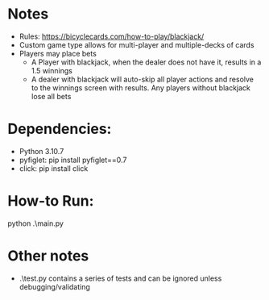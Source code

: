 # Notes
* Rules: https://bicyclecards.com/how-to-play/blackjack/
* Custom game type allows for multi-player and multiple-decks of cards
* Players may place bets
    * A Player with blackjack, when the dealer does not have it, results in a 1.5 winnings
    * A dealer with blackjack will auto-skip all player actions and resolve to the winnings screen with results. Any players without blackjack lose all bets

# Dependencies:
* Python 3.10.7
* pyfiglet: pip install pyfiglet==0.7
* click: pip install click

# How-to Run:
python .\main.py

# Other notes
* .\test.py contains a series of tests and can be ignored unless debugging/validating
